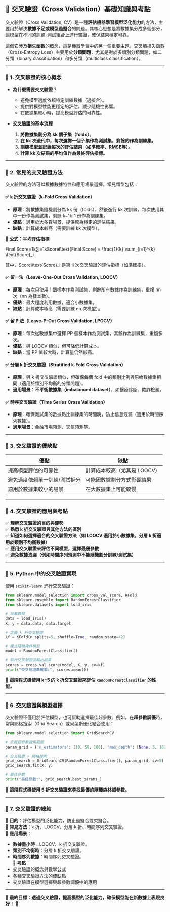 ## **📌 交叉驗證（Cross Validation）基礎知識與考點**

交叉驗證（Cross Validation, CV）是一種**評估機器學習模型泛化能力**的方法，主要用於解決**數據不足或模型過擬合**的問題。其核心思想是將數據集分成多個部分，讓模型在不同的訓練-測試組合上進行驗證，確保結果穩定可靠。

這個它涉及**損失函數**的概念，這是機器學習中的另一個重要主題。交叉熵損失函數（Cross-Entropy Loss）主要用於**分類問題**，尤其是對於多類別分類問題，如二分類（binary classification）和多分類（multiclass classification）。

---

### **🔹 1. 交叉驗證的核心概念**

- **為什麼需要交叉驗證？**
    
    - 避免模型過度依賴特定訓練數據（過擬合）。
    - 提供對模型性能更穩定的評估，減少隨機性影響。
    - 在數據集較小時，提高模型評估的可靠性。
- **交叉驗證的基本流程**
    
    1. **將數據集劃分為 kk 個子集（folds）。**
    2. **在 kk 次迭代中，每次選擇一個子集作為測試集，剩餘的作為訓練集。**
    3. **訓練模型並記錄每次的評估結果（如準確率、RMSE等）。**
    4. **計算 kk 次結果的平均值作為最終評估指標。**

---

### **🔹 2. 常見的交叉驗證方法**

交叉驗證的方法可以根據數據特性和應用場景選擇，常見類型包括：

#### **✅ k 折交叉驗證（k-Fold Cross Validation）**

- **原理**：將數據集隨機劃分為 kk 份（folds），然後進行 kk 次訓練，每次使用其中一份作為測試集，剩餘 k−1k-1 份作為訓練集。
- **優點**：適用於大多數場景，提供較為穩定的評估結果。
- **缺點**：計算成本較高（需要訓練 kk 次模型）。

📌 **公式：平均評估指標**

Final Score=1k∑i=1kScorei\text{Final Score} = \frac{1}{k} \sum_{i=1}^{k} \text{Score}_i

其中，Scorei\text{Score}_i 是第 ii 次交叉驗證的評估指標（如準確率）。

#### **✅ 留一法（Leave-One-Out Cross Validation, LOOCV）**

- **原理**：每次只使用 1 個樣本作為測試集，剩餘所有數據作為訓練集，重複 nn 次（nn 為樣本數）。
- **優點**：最大程度利用數據，適合小數據集。
- **缺點**：計算成本極高（需要訓練 nn 次模型）。

#### **✅ 留 P 法（Leave-P-Out Cross Validation, LPOCV）**

- **原理**：每次從數據集中選擇 PP 個樣本作為測試集，其餘作為訓練集，重複多次。
- **優點**：與 LOOCV 類似，但可降低計算成本。
- **缺點**：當 PP 值較大時，計算量仍然較高。

#### **✅ 分層 k 折交叉驗證（Stratified k-Fold Cross Validation）**

- **原理**：與 k 折交叉驗證類似，但確保每個 fold 中的類別比例與原始數據集相同（適用於類別不均衡的分類問題）。
- **適用場景**：**不平衡數據集（imbalanced dataset）**，如醫療診斷、欺詐檢測。

#### **✅ 時序交叉驗證（Time Series Cross Validation）**

- **原理**：確保測試集的數據點比訓練集的時間晚，防止信息洩漏（適用於時間序列數據）。
- **適用場景**：金融市場預測、天氣預測等。

---

### **📌 3. 交叉驗證的優缺點**

|優點|缺點|
|---|---|
|提高模型評估的可靠性|計算成本較高（尤其是 LOOCV）|
|避免過度依賴單一訓練/測試拆分|可能因數據劃分方式影響結果|
|適用於數據集較小的場景|在大數據集上可能較慢|

---

### **📌 4. 交叉驗證的應用與考點**

✅ **理解交叉驗證的目的與優勢**  
✅ **熟悉 k 折交叉驗證與其他方法的區別**  
✅ **知道如何選擇適合的交叉驗證方法（如 LOOCV 適用於小數據集，分層 k 折適用於類別不均衡數據）**  
✅ **應用交叉驗證來評估不同模型，選擇最優參數**  
✅ **避免數據洩漏（例如時間序列預測中不能隨機劃分訓練/測試集）**

---

### **📌 5. Python 中的交叉驗證實現**

使用 `scikit-learn` 進行交叉驗證：

```python
from sklearn.model_selection import cross_val_score, KFold
from sklearn.ensemble import RandomForestClassifier
from sklearn.datasets import load_iris

# 加載數據
data = load_iris()
X, y = data.data, data.target

# 定義 k 折交叉驗證
kf = KFold(n_splits=5, shuffle=True, random_state=42)

# 建立隨機森林模型
model = RandomForestClassifier()

# 執行交叉驗證並輸出結果
scores = cross_val_score(model, X, y, cv=kf)
print("交叉驗證準確率:", scores.mean())
```

📌 **這段程式碼使用 k=5 的 k 折交叉驗證來評估 `RandomForestClassifier` 的性能。**

---

### **📌 6. 交叉驗證與模型選擇**

交叉驗證不僅用於評估模型，也可幫助選擇最佳超參數。例如，在**超參數調優**時，常與網格搜索（Grid Search）或貝葉斯優化結合使用：

```python
from sklearn.model_selection import GridSearchCV

# 定義超參數搜索範圍
param_grid = {'n_estimators': [10, 50, 100], 'max_depth': [None, 5, 10]}

# 交叉驗證 + 網格搜索
grid_search = GridSearchCV(RandomForestClassifier(), param_grid, cv=5)
grid_search.fit(X, y)

# 最佳參數
print("最佳參數:", grid_search.best_params_)
```

📌 **這段程式碼使用 5 折交叉驗證來尋找最優的隨機森林超參數。**

---

### **📌 7. 交叉驗證的總結**

🔹 **目的**：評估模型的泛化能力，防止過擬合或欠擬合。  
🔹 **常見方法**：k 折、LOOCV、分層 k 折、時間序列交叉驗證。  
🔹 **應用場景**：

- **數據量小時**：LOOCV、k 折交叉驗證。
- **類別不均衡時**：分層 k 折交叉驗證。
- **時間序列數據**：時間序列交叉驗證。  
    🔹 **考點**：
- 交叉驗證的概念與數學公式
- 各種交叉驗證方法的優缺點
- 交叉驗證在模型選擇與超參數調優中的應用

---

📌 **最終目標：透過交叉驗證，提高模型的泛化能力，確保模型能在新數據上表現良好！** 🚀